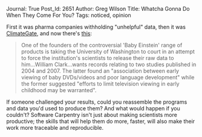 Journal: True
Post_Id: 2651
Author: Greg Wilson
Title: Whatcha Gonna Do When They Come For You?
Tags: noticed, opinion

<p>First it was pharma companies withholding "unhelpful" data, then it was <a href="http://www.software-carpentry.org/blog/2009/11/26/caesars-wife/">ClimateGate</a>, and now there's <a href="http://blogs.nature.com/news/thegreatbeyond/2010/01/baby_einstein_research_row_res.html">this</a>:</p>
<blockquote><p>One of the founders of the controversial 'Baby Einstein' range of products is taking the University of Washington to court in an attempt to force the institution's scientists to release their raw data to him...William Clark...wants records relating to two studies published in 2004 and 2007. The latter found an "association between early viewing of baby DVDs/videos and poor language development" while the former suggested "efforts to limit television viewing in early childhood may be warranted".</p></blockquote>
<p>If someone challenged your results, could you reassemble the programs and data you'd used to produce them? And what would happen if you couldn't? Software Carpentry isn't just about making scientists more productive; the skills that will help them do more, faster, will also make their work more traceable and reproducible.</p>
